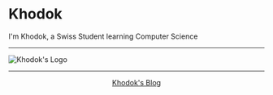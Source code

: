 # Khodok

I'm Khodok, a Swiss Student learning Computer Science  

-----

![Khodok's Logo]

[Khodok's Logo]:https://khodok.xyz/src/img/logos/RuthinkkTooBig.png "Khodok's Logo"

-----

<p align="center">
  <a href="https://khoding.github.io/Khodirect/KhoBlog">Khodok's Blog</a>
</p>
